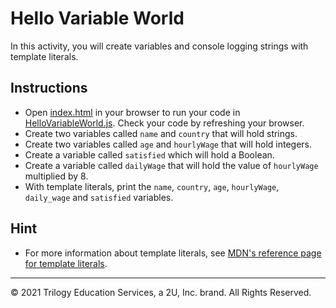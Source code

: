 # Hello Variable World

In this activity, you will create variables and console logging strings with template literals.

## Instructions

* Open [index.html](index.html) in your browser to run your code in [HelloVariableWorld.js](HelloVariableWorld.js). Check your code by refreshing your browser.
* Create two variables called `name` and `country` that will hold strings.
* Create two variables called `age` and `hourlyWage` that will hold integers.
* Create a variable called `satisfied` which will hold a Boolean.
* Create a variable called `dailyWage` that will hold the value of `hourlyWage` multiplied by 8.
* With template literals, print the `name`, `country`, `age`, `hourlyWage`, `daily_wage` and `satisfied` variables.

## Hint

* For more information about template literals, see [MDN's reference page for template literals](https://developer.mozilla.org/en/docs/Web/JavaScript/Reference/Template_literals).

---

© 2021 Trilogy Education Services, a 2U, Inc. brand. All Rights Reserved.

